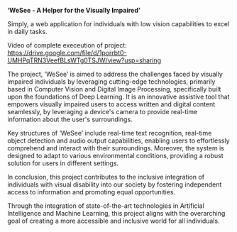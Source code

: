 **‘WeSee - A Helper for the Visually Impaired’**

Simply, a web application for individuals with low vision capabilities to excel in daily tasks.

Video of complete execeution of project: https://drive.google.com/file/d/1porrbt0-UMHPqTRN3VeefBLsWTg0TSJW/view?usp=sharing

The project, ‘WeSee’ is aimed to address the challenges faced by visually impaired individuals by leveraging cutting-edge technologies, primarily based in Computer Vision and Digital Image Processing, specifically built upon the foundations of Deep Learning.
It is an innovative assistive tool that empowers visually impaired users to access written and digital content seamlessly, by leveraging a device's camera to provide real-time information about the user's surroundings.

Key structures of ‘WeSee’ include real-time text recognition, real-time object detection and audio output capabilities, enabling users to effortlessly comprehend and interact with their surroundings. Moreover, the system is designed to adapt to various environmental conditions, providing a robust solution for users in different settings.

In conclusion, this project contributes to the inclusive integration of individuals with visual disability into our society by fostering independent access to information and promoting equal opportunities.

Through the integration of state-of-the-art technologies in Artificial Intelligence and Machine Learning, this project aligns with the overarching goal of creating a more accessible and inclusive world for all individuals.
